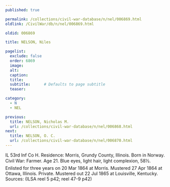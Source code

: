 ```yaml
---
published: true

permalink: /collections/civil-war-database/n/nel/006869.html
oldlink: /CivilWar/db/n/nel/006869.html

oldid: 006869

title: NELSON, Niles

pagelist:
  exclude: false
  order: 6869
  image: 
  alt:
  caption:
  title:
  subtitle:      # Defaults to page subtitle
  teaser:

category: 
  - N 
  - NEL

previous:
  title: NELSON, Nicholas M.
  url: /collections/civil-war-database/n/nel/006868.html  
next:
  title: NELSON, O. C.
  url: /collections/civil-war-database/n/nel/006870.html   
---
```

IL 53rd Inf Co H. Residence: Morris, Grundy County, Illinois. Born in Norway. Civil War: Farmer. Age 21. Blue eyes, light hair, light complexion, 5&#146;8&frac12;&#148;. Enlisted for three years on 20 Mar 1864 at Morris. Mustered 27 Apr 1864 at Ottawa, Illinois. Private. Mustered out 22 Jul 1865 at Louisville, Kentucky. Sources: (ILSA reel 5 p42; reel 47-9 p42)